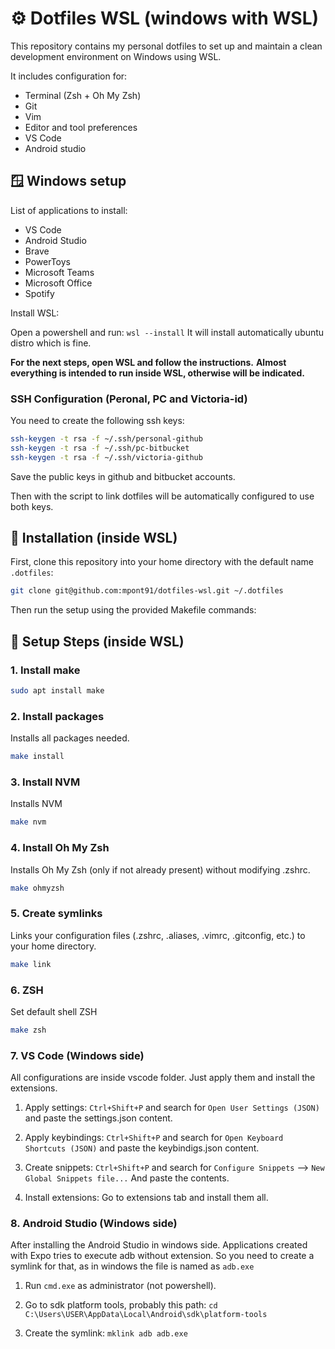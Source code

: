 # ⚙️ Dotfiles WSL (windows with WSL)

This repository contains my personal dotfiles to set up and maintain a clean development environment on Windows using WSL.

It includes configuration for:

- Terminal (Zsh + Oh My Zsh)
- Git
- Vim
- Editor and tool preferences
- VS Code
- Android studio

## 🪟 Windows setup

List of applications to install:

- VS Code
- Android Studio
- Brave
- PowerToys
- Microsoft Teams
- Microsoft Office
- Spotify

Install WSL:

Open a powershell and run: `wsl --install`
It will install automatically ubuntu distro which is fine.

**For the next steps, open WSL and follow the instructions.**
**Almost everything is intended to run inside WSL, otherwise will be indicated.**

### SSH Configuration (Peronal, PC and Victoria-id)

You need to create the following ssh keys:

```bash
ssh-keygen -t rsa -f ~/.ssh/personal-github
ssh-keygen -t rsa -f ~/.ssh/pc-bitbucket
ssh-keygen -t rsa -f ~/.ssh/victoria-github
```

Save the public keys in github and bitbucket accounts.

Then with the script to link dotfiles will be automatically configured to use both keys.

## 🚀 Installation (inside WSL)

First, clone this repository into your home directory with the default name `.dotfiles`:

```bash
git clone git@github.com:mpont91/dotfiles-wsl.git ~/.dotfiles
```

Then run the setup using the provided Makefile commands:

## 🔧 Setup Steps (inside WSL)

### 1. Install make

```bash
sudo apt install make
```

### 2. Install packages

Installs all packages needed.

```bash
make install
```

### 3. Install NVM

Installs NVM

```bash
make nvm
```

### 4. Install Oh My Zsh

Installs Oh My Zsh (only if not already present) without modifying .zshrc.

```bash
make ohmyzsh
```

### 5. Create symlinks

Links your configuration files (.zshrc, .aliases, .vimrc, .gitconfig, etc.) to your home directory.

```bash
make link
```

### 6. ZSH

Set default shell ZSH

```bash
make zsh
```

### 7. VS Code (Windows side)

All configurations are inside vscode folder.
Just apply them and install the extensions.

1. Apply settings: `Ctrl+Shift+P` and search for `Open User Settings (JSON)` and paste the settings.json content.

2. Apply keybindings: `Ctrl+Shift+P` and search for `Open Keyboard Shortcuts (JSON)` and paste the keybindigs.json content.

3. Create snippets: `Ctrl+Shift+P` and search for `Configure Snippets` --> `New Global Snippets file...` And paste the contents.

4. Install extensions: Go to extensions tab and install them all.

### 8. Android Studio (Windows side)

After installing the Android Studio in windows side.
Applications created with Expo tries to execute adb without extension.
So you need to create a symlink for that, as in windows the file is named as `adb.exe`

1. Run `cmd.exe` as administrator (not powershell).

2. Go to sdk platform tools, probably this path:
   `cd C:\Users\USER\AppData\Local\Android\sdk\platform-tools`

3. Create the symlink:
   `mklink adb adb.exe`
